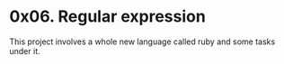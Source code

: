 # 0x06. Regular expression
This project involves a whole new language called ruby and some tasks under it.
